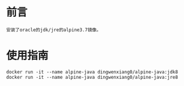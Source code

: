 # 前言
	安装了oracle的jdk/jre的alpine3.7镜像。

# 使用指南
	docker run -it --name alpine-java dingwenxiang0/alpine-java:jdk8
	docker run -it --name alpine-java dingwenxiang0/alpine-java:jre8